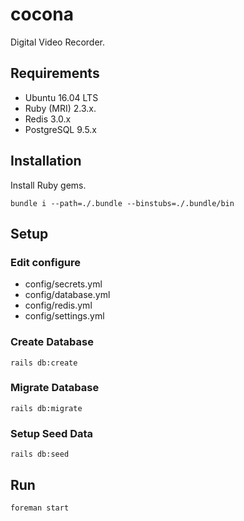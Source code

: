 # cocona

Digital Video Recorder.


## Requirements

* Ubuntu 16.04 LTS
* Ruby (MRI) 2.3.x.
* Redis 3.0.x
* PostgreSQL 9.5.x


## Installation

Install Ruby gems.

```
bundle i --path=./.bundle --binstubs=./.bundle/bin
```


## Setup

### Edit configure

* config/secrets.yml
* config/database.yml
* config/redis.yml
* config/settings.yml

### Create Database

```
rails db:create
```

### Migrate Database

```
rails db:migrate
```

### Setup Seed Data

```
rails db:seed
```

## Run

```
foreman start
```
